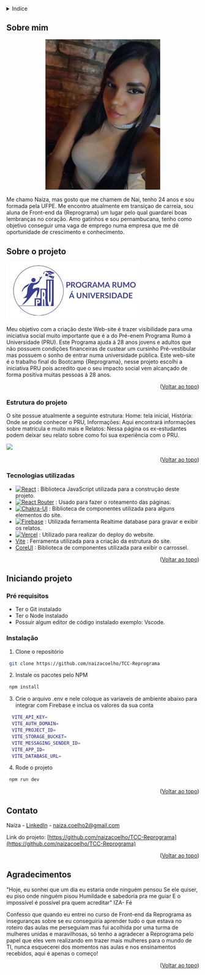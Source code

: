 <a name="readme-top"></a>


<!-- PROJECT LOGO -->
<br />

<details>
  <summary>Indíce</summary>
  <ol>
    <li>
      <a href="#about-me">Sobre mim</a>
    <li><a href="#about-the-project">Sobre o projeto</a></li>
      <ul> 
        <li><a href="#project-structure">Estrutura do projeto</a></li>
        <li><a href="#built-with">Tecnologias utilizadas</a></li>
      </ul>
    </li>
    <li>
      <a href="#getting-started">Iniciando Projeto</a>
      <ul>
        <li><a href="#prerequisites">Pré requisitos</a></li>
        <li><a href="#installation">Instalação</a></li>
      </ul>
    </li>
    <li><a href="#contact">Contato</a></li>
    <li><a href="#acknowledgments">Agradecimentos</a></li>
  </ol>
</details>

## Sobre mim

<div align="center">
    <img src="src/assets/nai.jpg" alt="Logo" width="300" height="auto">
</div>

Me chamo Naíza, mas gosto que me chamem de Nai, tenho 24 anos e sou formada pela UFPE. Me encontro atualmente em transiçao de carreia, sou aluna de Front-end da {Reprograma} um lugar pelo qual guardarei boas lembranças no coração. Amo gatinhos e sou pernambucana, tenho como objetivo conseguir uma vaga de emprego numa empresa que me dê oportunidade de crescimento e conhecimento.  


## Sobre o projeto

[![Projeto rumo á Universidade][product-screenshot]](https://projeto-final-rumo-a-universidade.vercel.app/)

Meu objetivo com a criação deste Web-site é trazer visibilidade para uma iniciativa social muito importante que é a do Pré-enem Programa Rumo á Universidade (PRU). Este Programa ajuda á 28 anos jovens e adultos que não possuem condições financeiras de custear um cursinho Pré-vestibular mas possuem o sonho de entrar numa universidade pública. Este web-site é o trabalho final do Bootcamp {Reprograma}, nesse projeto escolhi a iniciativa PRU pois acredito que o seu impacto social vem alcançado de forma positiva muitas pessoas á 28 anos.

<p align="right">(<a href="#readme-top">Voltar ao topo</a>)</p>

### Estrutura do projeto
O site possue atualmente a seguinte estrutura: Home: tela inicial, História: Onde se pode conhecer o PRU, Informações: Aqui encontrará informações sobre matrícula e muito mais e Relatos: Nessa página os ex-estudantes podem deixar seu relato sobre como foi sua experiência com o PRU. 

[![][structure-photo]]()

<p align="right">(<a href="#readme-top">Voltar ao topo</a>)</p>

### Tecnologias utilizadas

* [![React][React.js]][React-url] : Biblioteca JavaScript utilizada para a construção deste projeto.
* [![React Router][React-router]][React-router-url] : Usado para fazer o roteamento das páginas.
* [![Chakra-UI][Chakra-ui]][Chakra-ui-url] : Biblioteca de componentes utilizada para alguns elementos do site.
* [![Firebase][Firebase]][Firebase-url] : Utilizada ferramenta Realtime database para gravar e exibir os relatos.
* [![Vercel][Vercel]][Vercel-url] : Utilizado para realizar do deploy do website.
* [Vite][Vite-url] : Ferramenta utilizada para a criação da estrutura do site.
* [CoreUI][CoreUI-url] : Biblioteca de componentes utilizada para exibir o carrossel.

<p align="right">(<a href="#readme-top">Voltar ao topo</a>)</p>

## Iniciando projeto

### Pré requisitos

* Ter o Git instalado
* Ter o Node instalado
* Possuir algum editor de código instalado exemplo: Vscode.

### Instalação


1. Clone o repositório
  ```sh
   git clone https://github.com/naizacoelho/TCC-Reprograma
   ```
2. Instale os pacotes pelo NPM
  ```sh
   npm install
  ```
3. Crie o arquivo .env e nele coloque as variaveis de ambiente abaixo para integrar 
  com Firebase e inclua os valores da sua conta

  ```sh
    VITE_API_KEY=
    VITE_AUTH_DOMAIN=
    VITE_PROJECT_ID=
    VITE_STORAGE_BUCKET=
    VITE_MESSAGING_SENDER_ID=
    VITE_APP_ID=
    VITE_DATABASE_URL=
  ```

4. Rode o projeto
  ```sh
   npm run dev 
   ```

<p align="right">(<a href="#readme-top">Voltar ao topo</a>)</p>

## Contato

Naíza - [LinkedIn](https://www.linkedin.com/in/naiza-coelho-5808a4211/) - naiza.coelho2@gmail.com

Link do projeto: [https://github.com/naizacoelho/TCC-Reprograma](https://github.com/naizacoelho/TCC-Reprograma)

<p align="right">(<a href="#readme-top">Voltar ao topo</a>)</p>


## Agradecimentos

"Hoje, eu sonhei que um dia eu estaria onde ninguém pensou
Se ele quiser, eu piso onde ninguém pisou
Humildade e sabedoria pra me guiar
E o impossível é possível pra quem acreditar" IZA- Fé 

Confesso que quando eu entrei no curso de Front-end da Reprograma as inseguranças sobre se eu conseguiria aprender tudo o que estava no roteiro das aulas me perseguiam mas fui acolhida por uma turma de mulheres unidas e maravilhosas, só tenho a agradecer a Reprograma pelo papel que eles vem realizando em trazer mais mulheres para o mundo de TI, nunca esquecerei dos momentos nas aulas e nos ensinamentos recebidos, aqui é apenas o começo! 



<p align="right">(<a href="#readme-top">Voltar ao topo</a>)</p>



[product-screenshot]: src/assets/fotopru.png
[structure-photo]: src/assets/estrutura.png
[React.js]: https://img.shields.io/badge/react-black.svg?logo=react
[React-url]: https://reactjs.org/
[React-router]: https://img.shields.io/badge/react%20router-black.svg?logo=reactrouter
[React-router-url]: https://reactrouter.com/en/main
[Chakra-ui]: https://img.shields.io/badge/chakraui-black.svg?logo=chakraui
[Chakra-ui-url]: https://chakra-ui.com/
[Vercel]: https://img.shields.io/badge/vercel-black.svg?logo=vercel
[Vercel-url]: https://vercel.com/
[Firebase]: https://img.shields.io/badge/firebase-black.svg?logo=firebase
[Firebase-url]: https://firebase.google.com/?hl=pt-br
[Vite-url]: https://vitejs.dev/
[CoreUI-url]: https://coreui.io/react/docs/getting-started/introduction/

